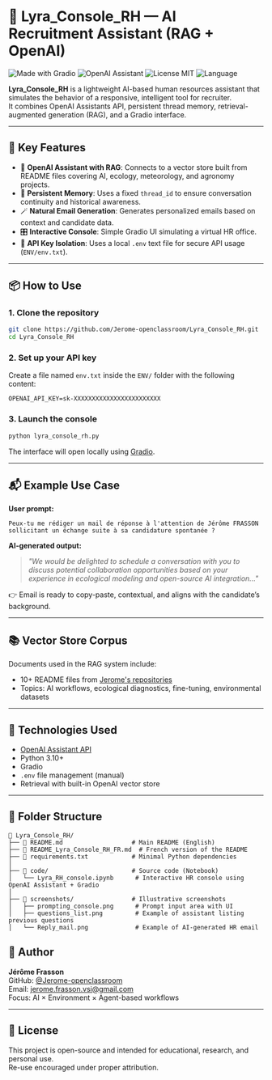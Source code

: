 # 🤖 Lyra_Console_RH — AI Recruitment Assistant (RAG + OpenAI)

![Made with Gradio](https://img.shields.io/badge/Made%20with-Gradio-ff6b6b?logo=gradio)
![OpenAI Assistant](https://img.shields.io/badge/OpenAI-Assistant_API-01a982?logo=openai)
![License MIT](https://img.shields.io/badge/License-MIT-blue.svg)
![Language](https://img.shields.io/badge/Python-3.10+-blue?logo=python)


**Lyra_Console_RH** is a lightweight AI-based human resources assistant that simulates the behavior of a responsive, intelligent tool for recruiter.  
It combines OpenAI Assistants API, persistent thread memory, retrieval-augmented generation (RAG), and a Gradio interface.

---

## 🚀 Key Features

- 🧠 **OpenAI Assistant with RAG**: Connects to a vector store built from README files covering AI, ecology, meteorology, and agronomy projects.
- 🧾 **Persistent Memory**: Uses a fixed `thread_id` to ensure conversation continuity and historical awareness.
- 🪄 **Natural Email Generation**: Generates personalized emails based on context and candidate data.
- 🎛️ **Interactive Console**: Simple Gradio UI simulating a virtual HR office.
- 🔐 **API Key Isolation**: Uses a local `.env` text file for secure API usage (`ENV/env.txt`).

---

## 📦 How to Use

### 1. Clone the repository

```bash
git clone https://github.com/Jerome-openclassroom/Lyra_Console_RH.git
cd Lyra_Console_RH
```

### 2. Set up your API key

Create a file named `env.txt` inside the `ENV/` folder with the following content:

```
OPENAI_API_KEY=sk-XXXXXXXXXXXXXXXXXXXXXXXX
```

### 3. Launch the console

```bash
python lyra_console_rh.py
```

The interface will open locally using [Gradio](https://www.gradio.app/).

---

## 📬 Example Use Case

**User prompt:**
```
Peux-tu me rédiger un mail de réponse à l'attention de Jérôme FRASSON sollicitant un échange suite à sa candidature spontanée ?
```

**AI-generated output:**
> *"We would be delighted to schedule a conversation with you to discuss potential collaboration opportunities based on your experience in ecological modeling and open-source AI integration..."*

👉 Email is ready to copy-paste, contextual, and aligns with the candidate’s background.

---

## 📚 Vector Store Corpus

Documents used in the RAG system include:

- 10+ README files from [Jerome's repositories](https://github.com/Jerome-openclassroom)
- Topics: AI workflows, ecological diagnostics, fine-tuning, environmental datasets

---

## 🧪 Technologies Used

- [OpenAI Assistant API](https://platform.openai.com/)
- Python 3.10+
- Gradio
- `.env` file management (manual)
- Retrieval with built-in OpenAI vector store

---

## 📂 Folder Structure

```
📁 Lyra_Console_RH/
├── 📄 README.md                   # Main README (English)
├── 📄 README_Lyra_Console_RH_FR.md  # French version of the README
├── 📄 requirements.txt            # Minimal Python dependencies
│
├── 📁 code/                       # Source code (Notebook)
│   └── Lyra_RH_console.ipynb      # Interactive HR console using OpenAI Assistant + Gradio
│
├── 📁 screenshots/                # Illustrative screenshots
│   ├── prompting_console.png      # Prompt input area with UI
│   ├── questions_list.png         # Example of assistant listing previous questions
│   └── Reply_mail.png             # Example of AI-generated HR email

```

## 🧠 Author

**Jérôme Frasson**  
GitHub: [@Jerome-openclassroom](https://github.com/Jerome-openclassroom)  
Email: jerome.frasson.vsi@gmail.com  
Focus: AI × Environment × Agent-based workflows

---

## 📝 License

This project is open-source and intended for educational, research, and personal use.  
Re-use encouraged under proper attribution.
